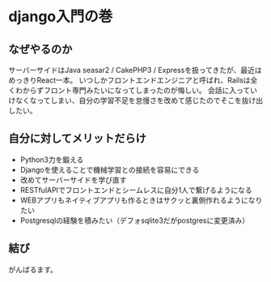 # django入門の巻

## なぜやるのか
サーバーサイドはJava seasar2 / CakePHP3 / Expressを扱ってきたが、最近はめっきりReact一本。
いつしかフロントエンドエンジニアと呼ばれ、Railsは全くわからずフロント専門みたいになってしまったのが悔しい。
会話に入っていけなくなってしまい、自分の学習不足を怠慢さを改めて感じたのでそこを抜け出したい。

## 自分に対してメリットだらけ
- Python3力を鍛える
- Djangoを使えることで機械学習との接続を容易にできる
- 改めてサーバーサイドを学び直す
- RESTfulAPIでフロントエンドとシームレスに自分1人で繋げるようになる
- WEBアプリもネイティブアプリも作るときはサクッと裏側作れるようになりたい
- Postgresqlの経験を積みたい（デフォsqlite3だがpostgresに変更済み）

## 結び
がんばるます。